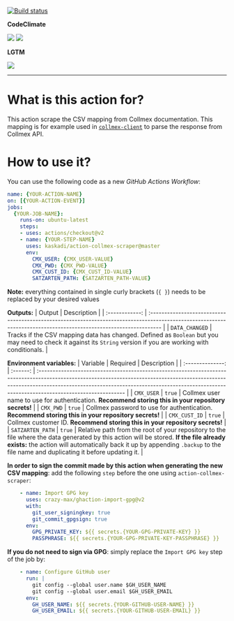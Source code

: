 [![Build status](https://img.shields.io/github/workflow/status/kaskadi/action-collmex-scraper/build?label=build&logo=mocha)](https://github.com/kaskadi/action-collmex-scraper/actions?query=workflow%3Abuild)

**CodeClimate**

[![](https://img.shields.io/codeclimate/maintainability/kaskadi/action-collmex-scraper?label=maintainability&logo=Code%20Climate)](https://codeclimate.com/github/kaskadi/action-collmex-scraper)
[![](https://img.shields.io/codeclimate/tech-debt/kaskadi/action-collmex-scraper?label=technical%20debt&logo=Code%20Climate)](https://codeclimate.com/github/kaskadi/action-collmex-scraper)

**LGTM**

[![](https://img.shields.io/lgtm/grade/javascript/github/kaskadi/action-collmex-scraper?label=code%20quality&logo=lgtm)](https://lgtm.com/projects/g/kaskadi/action-collmex-scraper/?mode=list)

****

# What is this action for?

This action scrape the CSV mapping from Collmex documentation. This mapping is for example used in [`collmex-client`](https://github.com/kaskadi/collmex-client) to parse the response from Collmex API.

# How to use it?

You can use the following code as a new _GitHub Actions Workflow_:

```yaml
name: {YOUR-ACTION-NAME}
on: [{YOUR-ACTION-EVENT}]
jobs:
  {YOUR-JOB-NAME}:
    runs-on: ubuntu-latest
    steps:
    - uses: actions/checkout@v2
    - name: {YOUR-STEP-NAME}
      uses: kaskadi/action-collmex-scraper@master
      env:
        CMX_USER: {CMX_USER-VALUE}
        CMX_PWD: {CMX_PWD-VALUE}
        CMX_CUST_ID: {CMX_CUST_ID-VALUE}
        SATZARTEN_PATH: {SATZARTEN_PATH-VALUE}
```

**Note:** everything contained in single curly brackets (`{ }`) needs to be replaced by your desired values

**Outputs:**
|     Output     | Description                                                                                                                                                       |
| :------------: | :---------------------------------------------------------------------------------------------------------------------------------------------------------------- |
| `DATA_CHANGED` | Tracks if the CSV mapping data has changed. Defined as `Boolean` but you may need to check it against its  `String` version if you are working with conditionals. |

**Environment variables:**
|     Variable     | Required | Description                                                                                                                                                                                                                                                                |
| :--------------: | :------: | :------------------------------------------------------------------------------------------------------------------------------------------------------------------------------------------------------------------------------------------------------------------------- |
|    `CMX_USER`    |  `true`  | Collmex user name to use for authentication. **Recommend storing this in your repository secrets!**                                                                                                                                                                        |
|     `CMX_PWD`    |  `true`  | Collmex password to use for authentication. **Recommend storing this in your repository secrets!**                                                                                                                                                                         |
|   `CMX_CUST_ID`  |  `true`  | Collmex customer ID. **Recommend storing this in your repository secrets!**                                                                                                                                                                                                |
| `SATZARTEN_PATH` |  `true`  | Relative path from the root of your repository to the file where the data generated by this action will be stored. **If the file already exists:** the action will automatically back it up by appending `.backup` to the file name and duplicating it before updating it. |

**In order to sign the commit made by this action when generating the new CSV mapping**: add the following `step` before the one using `action-collmex-scraper`:
```yaml
    - name: Import GPG key
      uses: crazy-max/ghaction-import-gpg@v2
      with:
        git_user_signingkey: true
        git_commit_gpgsign: true
      env:
        GPG_PRIVATE_KEY: ${{ secrets.{YOUR-GPG-PRIVATE-KEY} }}
        PASSPHRASE: ${{ secrets.{YOUR-GPG-PRIVATE-KEY-PASSPHRASE} }}
```

**If you do not need to sign via GPG**: simply replace the `Import GPG key` step of the job by:
```yaml
    - name: Configure GitHub user
      run: |
        git config --global user.name $GH_USER_NAME
        git config --global user.email $GH_USER_EMAIL
      env:
        GH_USER_NAME: ${{ secrets.{YOUR-GITHUB-USER-NAME} }}
        GH_USER_EMAIL: ${{ secrets.{YOUR-GITHUB-USER-EMAIL} }}
```